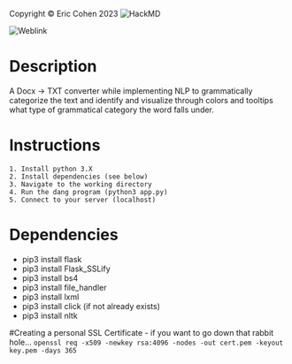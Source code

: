 Copyright © Eric Cohen 2023
![HackMD](https://hackmd.io/oekEl2Q3T1-Cir-WtcJVTAhttps://hackmd.io/oekEl2Q3T1-Cir-WtcJVTA)

![Weblink](http://docxtotxt.net)

# Description
A Docx -> TXT converter while implementing NLP to grammatically categorize the text and identify and visualize through colors and tooltips what type of grammatical category the word falls under.

# Instructions
    1. Install python 3.X
    2. Install dependencies (see below)
    3. Navigate to the working directory
    4. Run the dang program (python3 app.py)
    5. Connect to your server (localhost)

# Dependencies
* pip3 install flask
* pip3 install Flask_SSLify
* pip3 install bs4
* pip3 install file_handler
* pip3 install lxml
* pip3 install click (if not already exists)
* pip3 install nltk

#Creating a personal SSL Certificate - if you want to go down that rabbit hole...
`openssl req -x509 -newkey rsa:4096 -nodes -out cert.pem -keyout key.pem -days 365`
